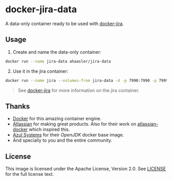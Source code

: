 # docker-jira-data

A data-only container ready to be used with [docker-jira](https://github.com/ahaasler/docker-jira "docker-jira repo").

## Usage

1. Create and name the data-only container:

```bash
docker run --name jira-data ahaasler/jira-data
```

2. Use it in the jira container:

```bash
docker run --name jira --volumes-from jira-data -d -p 7990:7990 -p 7999:7999 ahaasler/jira
```

> See [docker-jira](https://github.com/ahaasler/docker-jira "docker-jira repo") for more information on the jira container.

## Thanks

* [Docker](https://www.docker.com/ "Docker") for this amazing container engine.
* [Atlassian](https://www.atlassian.com/ "Atlassian") for making great products. Also for their work on [atlassian-docker](https://bitbucket.org/atlassianlabs/atlassian-docker "atlassian-docker repo") which inspired this.
* [Azul Systems](http://www.azulsystems.com/ "Azul Systems") for their *OpenJDK* docker base image.
* And specially to you and the entire community.

## License

This image is licensed under the Apache License, Version 2.0. See [LICENSE](LICENSE) for the full license text.
